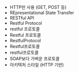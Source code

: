 ﻿- HTTP만 사용 (GET, POST 등)
- REpresentational State Transfer
- RESTful API
- Restful Protocol
- restful 프로토콜
- Restful 프로토콜
- RestfulProtocol
- Restful프로토콜
- restful프로토콜
- SOAP보다 가벼운 프로토콜
- 아키텍처 스타일 (HTTP 기반)

